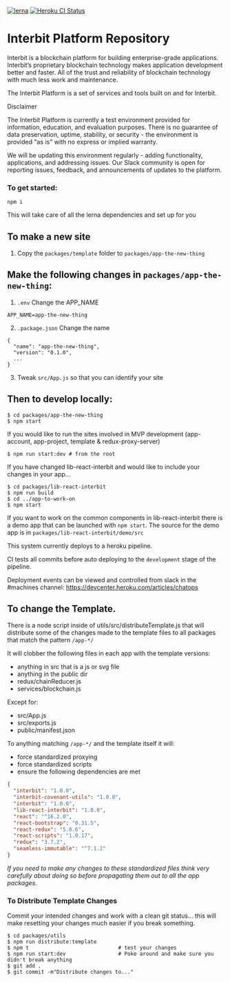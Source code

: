 [![lerna](https://img.shields.io/badge/maintained%20with-lerna-cc00ff.svg)](https://lernajs.io/)
[![Heroku CI Status](https://ci-badges.herokuapp.com/pipelines/53a1a1f6-ffc6-4d44-a282-cecadaf4591f/master.svg)](https://dashboard.heroku.com/pipelines/53a1a1f6-ffc6-4d44-a282-cecadaf4591f/tests)

# Interbit Platform Repository

Interbit is a blockchain platform for building enterprise-grade applications. Interbit’s proprietary blockchain technology makes application development better and faster. All of the trust and reliability of blockchain technology with much less work and maintenance.

The Interbit Platform is a set of services and tools built on and for Interbit. 

Disclaimer

The Interbit Platform is currently a test environment provided for information, education, and evaluation purposes. There is no guarantee of data preservation, uptime, stability, or security - the environment is provided "as is" with no express or implied warranty.

We will be updating this environment regularly - adding functionality, applications, and addressing issues. Our Slack community is open for reporting issues, feedback, and announcements of updates to the platform.

### To get started:

```
npm i
```

This will take care of all the lerna dependencies and set up for you

## To make a new site

1. Copy the `packages/template` folder to `packages/app-the-new-thing`

## Make the following changes in `packages/app-the-new-thing`:

1. `.env` Change the APP_NAME
```
APP_NAME=app-the-new-thing
```

2. `.package.json` Change the name
```
{
  "name": "app-the-new-thing",
  "version": "0.1.0",
  ...
}
```

3. Tweak `src/App.js` so that you can identify your site


## Then to develop locally:

```
$ cd packages/app-the-new-thing
$ npm start
```

If you would like to run the sites involved in MVP development (app-account, app-project, template & redux-proxy-server)

```
$ npm run start:dev # from the root
```

If you have changed lib-react-interbit and would like to include your changes in your app...

```
$ cd packages/lib-react-interbit
$ npm run build
$ cd ../app-to-work-on
$ npm start
```

If you want to work on the common components in lib-react-interbit there is a demo app that can be launched with `npm start`. The source for the demo app is in `packages/lib-react-interbit/demo/src`

This system currently deploys to a heroku pipeline.

CI tests all commits before auto deploying to the `development` stage of the pipeline.

Deployment events can be viewed and controlled from slack in the #machines channel: https://devcenter.heroku.com/articles/chatops


## To change the Template.

There is a node script inside of utils/src/distributeTemplate.js that will distribute some of the changes made to the template files to all packages that match the pattern `/app-*/`

It will clobber the following files in each app with the template versions:
 - anything in src that is a js or svg file
 - anything in the public dir
 - redux/chainReducer.js
 - services/blockchain.js

 Except for:
  - src/App.js
  - src/exports.js
  - public/manifest.json

To anything matching `/app-*/` and the template itself it will:
  - force standardized proxying
  - force standardized scripts
  - ensure the following dependencies are met

```json
{
  "interbit": "1.0.0",
  "interbit-covenant-utils": "1.0.0",
  "interbit": "1.0.0",
  "lib-react-interbit": "1.0.0",
  "react": "^16.2.0",
  "react-bootstrap": "0.31.5",
  "react-redux": "5.0.6",
  "react-scripts": "1.0.17",
  "redux": "3.7.2",
  "seamless-immutable": "^7.1.2"
}
```


*If you need to make any changes to these standardized files think very carefully about doing so before propagating them out to all the app packages.*

### To Distribute Template Changes

Commit your intended changes and work with a clean git status... this will make resetting your changes much easier if you break something.

```
$ cd packages/utils
$ npm run distribute:template
$ npm t                             # test your changes
$ npm run start:dev                 # Poke around and make sure you didn't break anything
$ git add .
$ git commit -m"Distribute changes to..."
```

